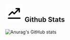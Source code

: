 
[comment]: <> (STATS)

## ![Title](https://raw.githubusercontent.com/VKCOM/icons/master/src/svg/28/statistics_outline_28.svg) Github Stats

![Anurag's GitHub stats](https://github-readme-stats.vercel.app/api?username=Anonym3310&show_icons=true&theme=radical)
